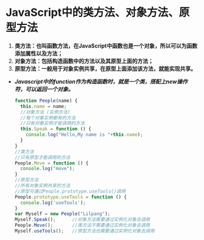 # JavaScript中的类方法、对象方法、原型方法

1. **类方法：也叫函数方法，在JavaScript中函数也是一个对象，所以可以为函数添加属性以及方法；**
2. **对象方法：包括构造函数中的方法以及其原型上面的方法；**
3. **原型方法：一般用于对象实例共享，在原型上面添加该方法，就能实现共享。**

- ***Javascript中的function作为构造函数时，就是一个类，搭配上new操作符，可以返回一个对象。***

    ```javascript
    function People(name) {
      this.name = name;
      //对象方法 (实例方法)
      //每个对象实例都有的方法
      //只有对象实例才能调用的方法
      this.Speak = function () {
        console.log("Hello,My name is "+this.name);
      }
    }
    //类方法
    //只有原型才能调用的方法
    People.Move = function () {
      console.log("move");
    }
    //原型方法
    //所有对象实例共享的方法
    //原型可通过People.prototype.useTools()调用
    People.prototype.useTools = function () {
      console.log('useTools');
    }
    var Myself = new People("Lilpang");
    Myself.Speak();      //对象方法需要通过实例化对象去调用
    People.Move();       //类方法不需要通过实例化对象去调用
    Myself.useTools();   //原型方法也需要通过实例化对象去调用
    ```
